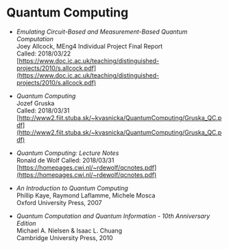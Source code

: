 # Quantum Computing

*   *Emulating Circuit-Based and Measurement-Based Quantum Computation*  
    Joey Allcock, MEng4 Individual Project Final Report  
    Called: 2018/03/22   
    [https://www.doc.ic.ac.uk/teaching/distinguished-projects/2010/s.allcock.pdf](https://www.doc.ic.ac.uk/teaching/distinguished-projects/2010/s.allcock.pdf)

*   *Quantum Computing*  
    Jozef Gruska  
    Called: 2018/03/31  
    [http://www2.fiit.stuba.sk/~kvasnicka/QuantumComputing/Gruska_QC.pdf](http://www2.fiit.stuba.sk/~kvasnicka/QuantumComputing/Gruska_QC.pdf)

*   *Quantum Computing: Lecture Notes*  
    Ronald de Wolf 
    Called: 2018/03/31  
    [https://homepages.cwi.nl/~rdewolf/qcnotes.pdf](https://homepages.cwi.nl/~rdewolf/qcnotes.pdf)

*   *An Introduction to Quantum Computing*  
    Phillip Kaye, Raymond Laflamme, Michele Mosca  
    Oxford University Press, 2007

*   *Quantum Computation and Quantum Information - 10th Anniversary Edition*  
    Michael A. Nielsen & Isaac L. Chuang    
    Cambridge University Press, 2010  
